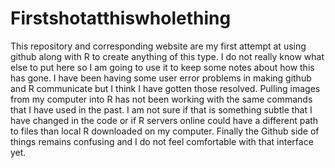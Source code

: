 # Firstshotatthiswholething

This repository and corresponding website are my first attempt at using github along with R to create anything of this type.
I do not really know what else to put here so I am going to use it to keep some notes about how this has gone. I have been having some user error problems in making github and R communicate but I think I have gotten those resolved. Pulling images from my computer into R has not been working with the same commands that I have used in the past. I am not sure if that is something subtle that I have changed in the code or if R servers online could have a different path to files than local R downloaded on my computer. Finally the Github side of things remains confusing and I do not feel comfortable with that interface yet.


